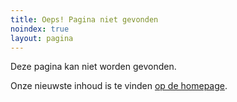 ```yaml
---
title: Oeps! Pagina niet gevonden
noindex: true
layout: pagina
---
```


Deze pagina kan niet worden gevonden.

Onze nieuwste inhoud is te vinden [op de homepage](/).
